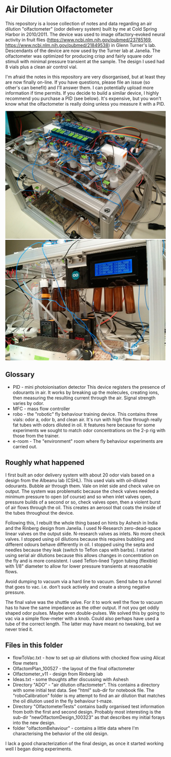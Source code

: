 # Air Dilution Olfactometer

This repository is a loose collection of notes and data regarding an air dilution "olfactometer" (odor delivery system) built by me at Cold Spring Harbor in 2010/2011. 
The device was used to image olfactory-evoked neural activity in fruit flies (https://www.ncbi.nlm.nih.gov/pubmed/23785169, https://www.ncbi.nlm.nih.gov/pubmed/21849538) in Glenn Turner's lab. 
Descendants of the device are now used by the Turner lab at Janelia. 
The olfactometer was optimized for producing crisp and fairly square odor stimuli with minimal pressure transient at the sample. 
The design I used had 8 vials plus a clean air control vial. 

I'm afraid the notes in this repository are very disorganised, but at least they are now finally on-line. 
If you have questions, please file an issue (so other's can benefit) and I'll answer them. 
I can potentially upload more information if time permits. 
If you decide to build a similar device, I highly recommend you purchase a PID (see below). 
It's expensive, but you won't know what the olfactometer is really doing unless you measure it with a PID. 

<img src="https://github.com/raacampbell/airdilutionolfactometer/blob/master/photos/ADO_top.jpg">
<img src="https://github.com/raacampbell/airdilutionolfactometer/blob/master/photos/ADO_side.jpg">


## Glossary
- PID - mini photoionisation detector This device registers the presence of odourants in air. It works by breaking up the molecules, creating ions, then measuring the resulting current through the air. Signal strength varies by odor. 
- MFC - mass flow controller
- robo - the "robotic" fly behaviour training device. This contains three vials: odor a, odor b, and clean air. It's run with high flow through really fat tubes with odors diluted in  oil. It features here because for some experiments we sought to match odor concentrations on the 2-p rig with those from the trainer.
- e-room - The "environment" room where fly behaviour experiments are carried out. 



## Roughly what happened
I first built an odor delivery system with about 20 odor vials based on a design from the Albeanu lab (CSHL). This used vials with oil-diluted odourants. Bubble air through them. Vale on inlet side and check valve on output. The system was problematic because the check valves needed a minimum pressure to open (of course) and so when inlet valves open, pressure builds of a second or so, check valves open, then a violent burst of air flows through the oil. This creates an aerosol that coats the inside of the tubes throughout the device. 

Following this, I rebuilt the whole thing based on hints by Ashesh in India and the Rinberg design from Janelia. I used N-Research zero-dead-space linear valves on the output side. N-research valves as inlets. No more check valves. I stopped using oil dilutions because this requires bubbling and different odours behave differently in oil. I stopped using the septa and needles because they leak (switch to Teflon caps with barbs). I started using serial air dilutions because this allows changes in concentration on the fly and is more consistent. I used Teflon-lined Tygon tubing (flexible) with 1/8" diameter to allow for lower pressure transients at reasonable flows. 

Avoid dumping to vacuum via a hard line to vacuum. Send tube to a funnel that goes to vac. i.e. don't suck actively and create a strong negative pressure. 

The final valve was the shuttle valve. For it to work well the flow to vacuum has to have the same impedance as the other output. If not you get oddly shaped odor pulses. Maybe even double-pulses. We solved this by going to vac via a simple flow-meter with a knob. Could also perhaps have used a tube of the correct length. The latter may have meant no tweaking, but we never tried it. 


## Files in this folder
- flowToVac.txt - how to set up air dilutions with chocked flow using Alicat flow meters
- OlfactomPlan_100527 - the layout of the final olfactometer
- Olfactometer_v11 - design from Rinberg lab
- Ideas.txt - some thoughts after discussing with Ashesh
- Directory "ADO" - "air dilution olfactometer". This contains a directory with some initial test data. See "html" sub-dir for notebook file. The "roboCalibration" folder is my attempt to find an air dilution that matches the oil dilution used in the fly behaviour t-maze. 
- Directory "OlfactometerTests" contains badly organised test information from both the first and second design. Probably most interesting is the sub-dir "newOlfactomDesign_100323" as that describes my initial forays into the new design. 
- folder "olfactomBehaviour" - contains a little data where I'm characterising the behavior of the old design. 


I lack a good characterization of the final design, as once it started working well I began doing experiments. 
